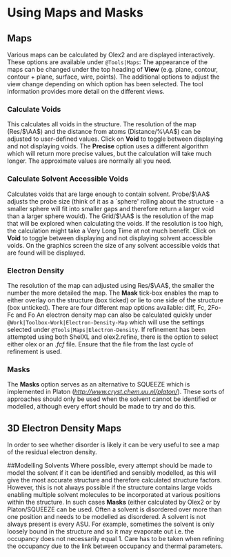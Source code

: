 #	Using Maps and Masks

## Maps
Various maps can be calculated by Olex2 and are displayed interactively. These options are available under `@Tools|Maps`:
The appearance of the maps can be changed under the top heading of **View** (e.g. plane, contour, contour + plane, surface, wire, points). The additional options to adjust the view change depending on which option has been selected. The tool information provides more detail on the different views.

### Calculate Voids
This calculates all voids in the structure. The resolution of the map (Res/$\AA$) and the distance from atoms (Distance/%\AA$) can be adjusted to user-defined values. Click on **Void** to toggle between displaying and not displaying voids. The **Precise** option uses a different algorithm which will return more precise values, but the calculation will take much longer. The approximate values are normally all you need.

### Calculate Solvent Accessible Voids
Calculates voids that are large enough to contain solvent. Probe/$\AA$ adjusts the probe size (think of it as a `sphere' rolling about the structure - a smaller sphere will fit into smaller gaps and therefore return a larger void than a larger sphere would). The Grid/$\AA$ is the resolution of the map that will be explored when calculating the voids. If the resolution is too high, the calculation might take a Very Long Time at not much benefit. Click on **Void** to toggle between displaying and not displaying solvent accessible voids. On the graphics screen the size of any solvent accessible voids that are found will be displayed.

### Electron Density
The resolution of the map can adjusted using Res/$\AA$, the smaller the number the more detailed the map. The **Mask** tick-box enables the map to either overlay on the structure (box ticked) or lie to one side of the structure (box unticked). There are four different map options available: diff, Fc, 2Fo-Fc and Fo
An electron density map can also be calculated quickly under `@Work|Toolbox-Work|Electron-Density-Map` which will use the settings selected under `@Tools|Maps|Electron-Density`. If refinement has been attempted using both ShelXL and olex2.refine, there is the option to select either olex or an *.fcf* file. Ensure that the file from the last cycle of refinement is used.

### Masks
The **Masks** option serves as an alternative to SQUEEZE which is implemented in Platon (*http://www.cryst.chem.uu.nl/platon/*). These sorts of approaches should only be used when the solvent cannot be identified or modelled, although every effort should be made to try and do this. 

## 3D Electron Density Maps
In order to see whether disorder is likely it can be very useful to see a map of the residual electron density.

##Modelling Solvents
Where possible, every attempt should be made to model the solvent if it can be identified and sensibly modelled, as this will give the most accurate structure and therefore calculated structure factors. However, this is not always possible if the structure contains large voids enabling multiple solvent molecules to be incorporated at various positions within the structure. In such cases **Masks** (either calculated by Olex2 or by Platon/SQUEEZE can be used.
Often a solvent is disordered over more than one position and needs to be modelled as disordered.
A solvent is not always present is every ASU. For example, sometimes the solvent is only loosely bound in the structure and so it may evaporate out i.e. the occupancy does not necessarily equal 1. Care has to be taken when refining the occupancy due to the link between occupancy and thermal parameters.
